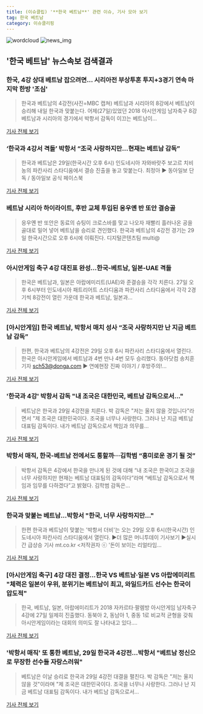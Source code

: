 ```yaml
---
title: (이슈클립) '**한국 베트남**' 관련 이슈, 기사 모아 보기
tag: 한국 베트남
category: 이슈클리핑
---
```

![wordcloud](https://s3.ap-northeast-2.amazonaws.com/lyrics101-wordcloud/2018-08-28-1535415944.png)
![news_img](https://user-images.githubusercontent.com/42597476/44507050-1206f400-a6e4-11e8-8d98-7ffbfebb353f.png)
## **'**한국 베트남**'** 뉴스속보 검색결과
### 한국, 4강 상대 베트남 잡으려면… 시리아전 부상투혼 투지+3경기 연속 마지막 한방 '조심'

>한국과 베트남의 4강전(사진=MBC 캡쳐) 베트남과 시리아의 8강에서 베트남이 승리해 내일 한국과 맞붙는다. 어제(27일)있었던 2018 아시안게임 남자축구 8강 베트남과 시리아의 경기에서 박항서 감독이 이끄는 베트남이...

<a href="http://www.gnmaeil.com/news/articleView.html?idxno=381244" target="_blank">기사 전체 보기</a>

### ‘한국과 4강서 격돌’ 박항서 “조국 사랑하지만…현재는 베트남 감독”

>한국과 베트남은 29일(한국시간 오후 6시) 인도네시아 자와바랏주 보고르 치비농의 파칸사리 스타디움에서 결승 진출을 놓고 맞붙는다. 최정아 ▶ 동아일보 단독 / 동아일보 공식 페이스북

<a href="http://news.donga.com/3/all/20180828/91707007/2" target="_blank">기사 전체 보기</a>

### 베트남 시리아 하이라이트, 후반 교체 투입된 응우옌 반 또안 결승골

>응우옌 반 또안은 동료의 슈팅이 크로스바를 맞고 나오자 재빨리 흘러나온 공을 골대로 밀어 넣어 베트남을 승리로 견인했다. 한국과 베트남의 4강전 경기는 29일 한국시간으로 오후 6시에 이뤄진다. 디지털콘텐츠팀 multi@

<a href="http://news20.busan.com/controller/newsController.jsp?newsId=20180828000014" target="_blank">기사 전체 보기</a>

### 아시안게임 축구 4강 대진표 완성…한국-베트남, 일본-UAE 격돌

>한국은 베트남과, 일본은 아랍에미리트(UAE)와 준결승을 각각 치른다. 27일 오후 6시부터 인도네시아 패트리어트 스타디움과 파칸사리 스타디움에서 각각 2경기씩 8강전이 열린 가운데 한국과 베트남, 일본과...

<a href="http://view.asiae.co.kr/news/view.htm?idxno=2018082808121115446" target="_blank">기사 전체 보기</a>

### [아시안게임] **한국 베트남**, 박항서 매치 성사 “조국 사랑하지만 난 지금 베트남 감독”

>한편, 한국과 베트남의 4강전은 29일 오후 6시 파칸사리 스타디움에서 열린다. 한국은 아시안게임에서 베트남과 4번 만나 4번 모두 승리했다. 동아닷컴 송치훈 기자 sch53@donga.com ▶ 연예현장 진짜 이야기 / 후방주의!...

<a href="http://sports.donga.com/3/all/20180828/91707871/2" target="_blank">기사 전체 보기</a>

### '한국과 4강' 박항서 감독 "내 조국은 대한민국, 베트남 감독으로서..."

>베트남은 한국과 29일 4강전을 치른다. 박 감독은 "저는 울지 않을 것입니다"라면서 "제 조국은 대한민국이다. 조국을 너무나 사랑한다. 그러나 난 지금 베트남 대표팀 감독이다. 내가 베트남 감독으로서 책임과 의무를...

<a href="http://news.joins.com/article/olink/22511289" target="_blank">기사 전체 보기</a>

### 박항서 매직, 한국-베트남 전에서도 통할까···김학범 “흥미로운 경기 될 것”

>박항서 감독은 4강에서 한국을 만나게 된 것에 대해 “내 조국은 한국이고 조국을 너무 사랑하지만 현재는 베트남 대표팀의 감독이다”라며 “베트남 감독으로서 책임과 임무를 다하겠다”고 밝혔다. 김학범 감독은...

<a href="http://www.sedaily.com/NewsView/1S3JAWN8MH" target="_blank">기사 전체 보기</a>

### 한국과 맞붙는 베트남…박항서 "한국, 너무 사랑하지만…"

>한편 한국과 베트남이 맞붙는 '박항서 더비'는 오는 29일 오후 6시(한국시간) 인도네시아 파칸사리 스타디움에서 열린다. ▶더 많은 머니투데이 기사보기 ▶실시간 급상승 기사 mt.co.kr <저작권자 ⓒ '돈이 보이는 리얼타임...

<a href="http://news.mt.co.kr/mtview.php?no=2018082808283585876" target="_blank">기사 전체 보기</a>

### [아시안게임 축구] 4강 대진 결정…한국 VS 베트남·일본 VS 아랍에미리트 "체력은 일본이 우위, 분위기는 베트남이 최고, 와일드카드 선수는 한국이 압도적"

>한국, 베트남, 일본, 아랍에미리트가 2018 자카르타·팔렘방 아시안게임 남자축구 4강에 27일 일제히 진출했다. 동북아 2, 동남아 1, 중동 1로 비교적 균형을 갖춰 아시안게임이라는 대회의 의미도 잘 나타내고 있다....

<a href="http://news.imaeil.com/Sports/2018082809050167161" target="_blank">기사 전체 보기</a>

### '박항서 매직' 또 통한 베트남, 29일 한국과 4강전…박항서 "베트남 정신으로 무장한 선수들 자랑스러워"

>베트남은 이날 승리로 한국과 29일 4강전 대결을 펼친다. 박 감독은 "저는 울지 않을 것"이라며 "제 조국은 대한민국이다. 조국을 너무나 사랑한다. 그러나 난 지금 베트남 대표팀 감독이다. 내가 베트남 감독으로서...

<a href="http://www.joongboo.com/news/articleView.html?idxno=1281982" target="_blank">기사 전체 보기</a>



